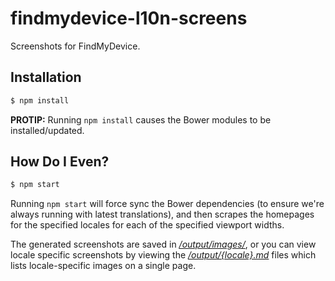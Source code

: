 # findmydevice-l10n-screens

Screenshots for FindMyDevice.

## Installation

```sh
$ npm install
```

**PROTIP:** Running `npm install` causes the Bower modules to be installed/updated.


## How Do I Even?

```sh
$ npm start
```

Running `npm start` will force sync the Bower dependencies (to ensure we're always running with latest translations), and then scrapes the homepages for the specified locales for each of the specified viewport widths.

The generated screenshots are saved in [_/output/images/_](output/images), or you can view locale specific screenshots by viewing the [_/output/{locale}.md_](output/) files which lists locale-specific images on a single page.
